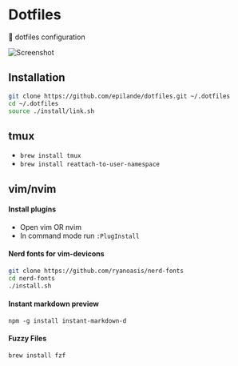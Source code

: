 # Dotfiles
:house_with_garden: dotfiles configuration

![Screenshot](http://i.imgur.com/Fv4Dqdf.png)


## Installation
``` bash
git clone https://github.com/epilande/dotfiles.git ~/.dotfiles
cd ~/.dotfiles
source ./install/link.sh
```

## tmux
- `brew install tmux`
- `brew install reattach-to-user-namespace`

## vim/nvim
#### Install plugins
- Open vim OR nvim
- In command mode run `:PlugInstall`

#### Nerd fonts for vim-devicons
``` bash
git clone https://github.com/ryanoasis/nerd-fonts
cd nerd-fonts
./install.sh
```

#### Instant markdown preview
`npm -g install instant-markdown-d`

#### Fuzzy Files
`brew install fzf`